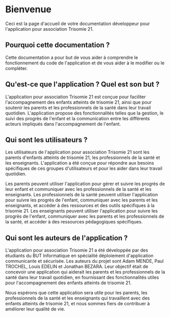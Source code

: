 # Bienvenue

Ceci est la page d'accueil de votre documentation développeur pour l'application pour association Trisomie 21.

## Pourquoi cette documentation ?

Cette documentation a pour but de vous aider à comprendre le fonctionnement du code de l'application et de vous aider à le modifier ou le compléter.

## Qu'est-ce que l'application ? Quel est son but ?

L'application pour association Trisomie 21 est conçue pour faciliter l'accompagnement des enfants atteints de trisomie 21, ainsi que pour soutenir les parents et les professionnels de la santé dans leur travail quotidien. L'application propose des fonctionnalités telles que la gestion, le suivi des progrès de l'enfant et la communication entre les différents acteurs impliqués dans l'accompagnement de l'enfant.

## Qui sont les utilisateurs ?

Les utilisateurs de l'application pour association Trisomie 21 sont les parents d'enfants atteints de trisomie 21, les professionnels de la santé et les enseignants. L'application a été conçue pour répondre aux besoins spécifiques de ces groupes d'utilisateurs et pour les aider dans leur travail quotidien.

Les parents peuvent utiliser l'application pour gérer et suivre les progrès de leur enfant et communiquer avec les professionnels de la santé et les enseignants. Les professionnels de la santé peuvent utiliser l'application pour suivre les progrès de l'enfant, communiquer avec les parents et les enseignants, et accéder à des ressources et des outils spécifiques à la trisomie 21. Les enseignants peuvent utiliser l'application pour suivre les progrès de l'enfant, communiquer avec les parents et les professionnels de la santé, et accéder à des ressources pédagogiques spécifiques.

## Qui sont les auteurs de l'application ?

L'application pour association Trisomie 21 a été développée par des étudiants du BUT Informatique en spécialité déploiement d'application communicante et sécurisée. Les auteurs du projet sont Adam MENDE, Paul TROCHEL, Louis EDELIN et Jonathan BEZARA. Leur objectif était de concevoir une application qui aiderait les parents et les professionnels de la santé dans leur travail quotidien, en fournissant des fonctionnalités utiles pour l'accompagnement des enfants atteints de trisomie 21.

Nous espérons que cette application sera utile pour les parents, les professionnels de la santé et les enseignants qui travaillent avec des enfants atteints de trisomie 21, et nous sommes fiers de contribuer à améliorer leur qualité de vie.